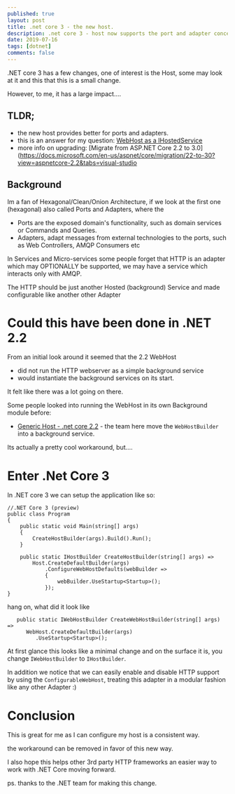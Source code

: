 ```yaml
---
published: true
layout: post
title: .net core 3 - the new host.
description: .net core 3 - host now supports the port and adapter concept
date: 2019-07-16
tags: [dotnet]
comments: false
---
```


.NET core 3 has a few changes, one of interest is the Host, some may look at it and this that this is a small change.

However, to me, it has a large impact.... 

## TLDR;

- the new host provides better for ports and adapters.
- this is an answer for my question:  [WebHost as a IHostedService](https://github.com/aspnet/Hosting/issues/1369)
- more info on upgrading: [Migrate from ASP.NET Core 2.2 to 3.0](https://docs.microsoft.com/en-us/aspnet/core/migration/22-to-30?view=aspnetcore-2.2&tabs=visual-studio

## Background

Im a fan of Hexagonal/Clean/Onion Architecture, if we look at the first one (hexagonal) also called Ports and Adapters, where the

- Ports are the exposed domain's functionality, such as domain services or Commands and Queries.
- Adapters, adapt messages from external technologies to the ports, such as Web Controllers, AMQP Consumers etc

In Services and Micro-services some people forget that HTTP is an adapter which may OPTIONALLY be supported, we may have a service which interacts only with AMQP.

The HTTP should be just another Hosted (background) Service and made configurable like another other Adapter

# Could this have been done in .NET 2.2

From an initial look around it seemed that the 2.2 WebHost 

- did not run the HTTP webserver as a simple background service
- would instantiate the background services on its start.

It felt like there was a lot going on there.

Some people looked into running the WebHost in its own Background module before:

- [Generic Host - .net core 2.2](https://dev.to/jeikabu/microservice-based-application-with-aspnet-core-generic-host-cel) - the team here move the ```WebHostBuilder``` into a background service.

Its actually a pretty cool workaround, but....

# Enter .Net Core 3

In .NET core 3 we can setup the application like so:

```
//.NET Core 3 (preview)
public class Program
{
    public static void Main(string[] args)
    {
        CreateHostBuilder(args).Build().Run();
    }

    public static IHostBuilder CreateHostBuilder(string[] args) =>
        Host.CreateDefaultBuilder(args)
            .ConfigureWebHostDefaults(webBuilder =>
            {
                webBuilder.UseStartup<Startup>();
            });
}
```

hang on, what did it look like

```
   public static IWebHostBuilder CreateWebHostBuilder(string[] args) =>
      WebHost.CreateDefaultBuilder(args)
         .UseStartup<Startup>();
```

At first glance this looks like a minimal change and on the surface it is, you change ```IWebHostBuilder``` to ```IHostBuilder```.

In addition we notice that we can easily enable and disable HTTP support  by using the ```ConfigurableWebHost```, treating this adapter in a modular fashion like any other Adapter :)



# Conclusion

This is great for me as I can configure my host is a consistent way.

the workaround can be removed in favor of this new way.

I also hope this helps other 3rd party HTTP frameworks an easier way to work with .NET Core moving forward.

ps. thanks to the .NET team for making this change.